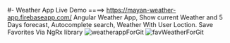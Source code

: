 #- Weather App
Live Demo ====> https://mayan-weather-app.firebaseapp.com/
Angular Weather App, Show current Weather and 5 Days forecast, Autocomplete search, Weather With User Loction.
Save Favorites Via NgRx library
![weatherappForGit](https://user-images.githubusercontent.com/55134363/72007715-fbbaf300-325a-11ea-8bee-22c8a9ac7bed.jpg)
![favWeatherForGit](https://user-images.githubusercontent.com/55134363/72007938-6bc97900-325b-11ea-8c75-0e1419859319.png)

